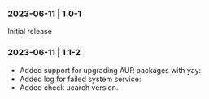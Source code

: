 ### 2023-06-11 | 1.0-1 
Initial release

### 2023-06-11 | 1.1-2
+ Added support for upgrading AUR packages with yay:
+ Added log for failed system service:
+ Added check ucarch version.


